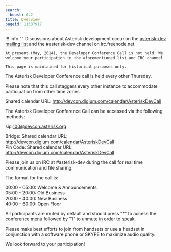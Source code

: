 ```yaml
---
search:
  boost: 0.2
title: Overview
pageid: 11337917
---
```


!!! info ""
    Discussions about Asterisk development occur on the [asterisk-dev mailing list](http://lists.digium.com/mailman/listinfo/asterisk-dev) and the #asterisk-dev channel on irc.freenode.net.

    At present (May, 2014), the Developer Conference Call is not held. We welcome your participation in the aforementioned list and IRC channel.

    This page is maintained for historical purposes only.

[//]: # (end-info)

The Asterisk Developer Conference call is held every other Thursday.

Please note that this call staggers every other instance to accommodate participation from other time zones.

Shared calendar URL:  <http://devcon.digium.com/calendar/AsteriskDevCall>

The Asterisk Developer Conference Call can be accessed via the following methods:

sip:100@devcon.asterisk.org  

Bridge: Shared calendar URL:  <http://devcon.digium.com/calendar/AsteriskDevCall>  
 Pin Code: Shared calendar URL:  <http://devcon.digium.com/calendar/AsteriskDevCall>

Please join us on IRC at #asterisk-dev during the call for real time communication and file sharing.

The format for the call is:

00:00 - 05:00: Welcome & Announcements  
 05:00 - 20:00: Old Business  
 20:00 - 40:00: New Business  
 40:00 - 60:00: Open Floor

All participants are muted by default and should press "\*" to access the conference menu followed by "1" to unmute in order to speak.

Please make best efforts to join from handsets or use a headset in conjunction with a software phone or SKYPE to maximize audio quality.

We look forward to your participation!
